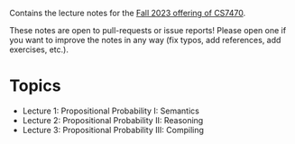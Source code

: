 Contains the lecture notes for the [Fall 2023 offering of CS7470](https://www.khoury.northeastern.edu/home/sholtzen/CS7470Fall23/).

These notes are open to pull-requests or issue reports! Please open one if you
want to improve the notes in any way (fix typos, add references, add exercises, 
etc.).

# Topics

* Lecture 1: Propositional Probability I: Semantics
* Lecture 2: Propositional Probability II: Reasoning
* Lecture 3: Propositional Probability III: Compiling